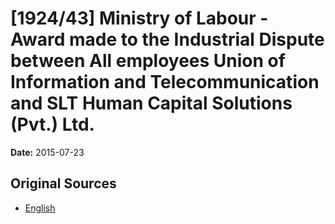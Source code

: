 # [1924/43] Ministry of Labour - Award made to the Industrial Dispute between All employees Union of Information and Telecommunication and SLT Human Capital Solutions (Pvt.) Ltd.

**Date:** 2015-07-23

## Original Sources

- [English](https://documents.gov.lk/view/extra-gazettes/2015/7/1924-43_E.pdf)
